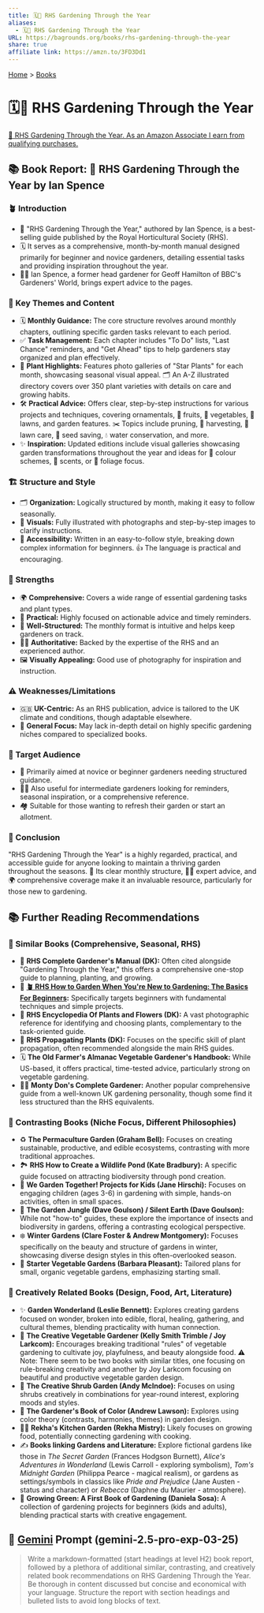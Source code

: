 ```yaml
---
title: 🗓️🌷 RHS Gardening Through the Year
aliases:
  - 🗓️🌷 RHS Gardening Through the Year
URL: https://bagrounds.org/books/rhs-gardening-through-the-year
share: true
affiliate link: https://amzn.to/3FD3Dd1
---
```

[Home](../index.md) > [Books](./index.md)  
# 🗓️🌷 RHS Gardening Through the Year  
[🛒 RHS Gardening Through the Year. As an Amazon Associate I earn from qualifying purchases.](https://amzn.to/3FD3Dd1)  
  
## 📚 Book Report: 🌻 RHS Gardening Through the Year by Ian Spence  
  
### 🪴 Introduction  
* 📖 "RHS Gardening Through the Year," authored by Ian Spence, is a best-selling guide published by the Royal Horticultural Society (RHS).  
* 🗓️ It serves as a comprehensive, month-by-month manual designed primarily for beginner and novice gardeners, detailing essential tasks and providing inspiration throughout the year.  
* 🧑‍🌾 Ian Spence, a former head gardener for Geoff Hamilton of BBC's Gardeners' World, brings expert advice to the pages.  
  
### 🔑 Key Themes and Content  
* 🗓️ **Monthly Guidance:** The core structure revolves around monthly chapters, outlining specific garden tasks relevant to each period.  
* ✅ **Task Management:** Each chapter includes "To Do" lists, "Last Chance" reminders, and "Get Ahead" tips to help gardeners stay organized and plan effectively.  
* 🌸 **Plant Highlights:** Features photo galleries of "Star Plants" for each month, showcasing seasonal visual appeal. 🗂️ An A-Z illustrated directory covers over 350 plant varieties with details on care and growing habits.  
* 🛠️ **Practical Advice:** Offers clear, step-by-step instructions for various projects and techniques, covering ornamentals, 🍎 fruits, 🥕 vegetables, 🌿 lawns, and garden features. ✂️ Topics include pruning, 🧺 harvesting, 🚜 lawn care, 🌱 seed saving, 💧 water conservation, and more.  
* ✨ **Inspiration:** Updated editions include visual galleries showcasing garden transformations throughout the year and ideas for 🌈 colour schemes, 👃 scents, or 🍃 foliage focus.  
  
### 🏗️ Structure and Style  
* 🗂️ **Organization:** Logically structured by month, making it easy to follow seasonally.  
* 📸 **Visuals:** Fully illustrated with photographs and step-by-step images to clarify instructions.  
* 📝 **Accessibility:** Written in an easy-to-follow style, breaking down complex information for beginners. 👍 The language is practical and encouraging.  
  
### 💪 Strengths  
* 🌍 **Comprehensive:** Covers a wide range of essential gardening tasks and plant types.  
* 🎯 **Practical:** Highly focused on actionable advice and timely reminders.  
* 📐 **Well-Structured:** The monthly format is intuitive and helps keep gardeners on track.  
* 👨‍🌾 **Authoritative:** Backed by the expertise of the RHS and an experienced author.  
* 🖼️ **Visually Appealing:** Good use of photography for inspiration and instruction.  
  
### ⚠️ Weaknesses/Limitations  
* 🇬🇧 **UK-Centric:** As an RHS publication, advice is tailored to the UK climate and conditions, though adaptable elsewhere.  
* 🎯 **General Focus:** May lack in-depth detail on highly specific gardening niches compared to specialized books.  
  
### 🎯 Target Audience  
* 🌱 Primarily aimed at novice or beginner gardeners needing structured guidance.  
* 🧑‍🌾 Also useful for intermediate gardeners looking for reminders, seasonal inspiration, or a comprehensive reference.  
* 🏘️ Suitable for those wanting to refresh their garden or start an allotment.  
  
### 📝 Conclusion  
"RHS Gardening Through the Year" is a highly regarded, practical, and accessible guide for anyone looking to maintain a thriving garden throughout the seasons. 📖 Its clear monthly structure, 🧑‍🌾 expert advice, and 🌍 comprehensive coverage make it an invaluable resource, particularly for those new to gardening.  
  
## 📚 Further Reading Recommendations  
  
### 📖 Similar Books (Comprehensive, Seasonal, RHS)  
* 📕 **RHS Complete Gardener's Manual (DK):** Often cited alongside "Gardening Through the Year," this offers a comprehensive one-stop guide to planning, planting, and growing.  
* 📗 **[🪴 RHS How to Garden When You're New to Gardening: The Basics For Beginners](./rhs-how-to-garden-when-youre-new-to-gardening-the-basics-for-beginners.md):** Specifically targets beginners with fundamental techniques and simple projects.  
* 📒 **RHS Encyclopedia Of Plants and Flowers (DK):** A vast photographic reference for identifying and choosing plants, complementary to the task-oriented guide.  
* 📘 **RHS Propagating Plants (DK):** Focuses on the specific skill of plant propagation, often recommended alongside the main RHS guides.  
* 🗓️ **The Old Farmer's Almanac Vegetable Gardener's Handbook:** While US-based, it offers practical, time-tested advice, particularly strong on vegetable gardening.  
* 🧑‍🌾 **Monty Don's Complete Gardener:** Another popular comprehensive guide from a well-known UK gardening personality, though some find it less structured than the RHS equivalents.  
  
### 🌱 Contrasting Books (Niche Focus, Different Philosophies)  
* ♻️ **The Permaculture Garden (Graham Bell):** Focuses on creating sustainable, productive, and edible ecosystems, contrasting with more traditional approaches.  
* 🏞️ **RHS How to Create a Wildlife Pond (Kate Bradbury):** A specific guide focused on attracting biodiversity through pond creation.  
* 🧒 **We Garden Together! Projects for Kids (Jane Hirschi):** Focuses on engaging children (ages 3-6) in gardening with simple, hands-on activities, often in small spaces.  
* 🐛 **The Garden Jungle (Dave Goulson) / Silent Earth (Dave Goulson):** While not "how-to" guides, these explore the importance of insects and biodiversity in gardens, offering a contrasting ecological perspective.  
* ❄️ **Winter Gardens (Clare Foster & Andrew Montgomery):** Focuses specifically on the beauty and structure of gardens in winter, showcasing diverse design styles in this often-overlooked season.  
* 🥕 **Starter Vegetable Gardens (Barbara Pleasant):** Tailored plans for small, organic vegetable gardens, emphasizing starting small.  
  
### 🎨 Creatively Related Books (Design, Food, Art, Literature)  
* ✨ **Garden Wonderland (Leslie Bennett):** Explores creating gardens focused on wonder, broken into edible, floral, healing, gathering, and cultural themes, blending practicality with human connection.  
* 🎨 **The Creative Vegetable Gardener (Kelly Smith Trimble / Joy Larkcom):** Encourages breaking traditional "rules" of vegetable gardening to cultivate joy, playfulness, and beauty alongside food. ⚠️ Note: There seem to be two books with similar titles, one focusing on rule-breaking creativity and another by Joy Larkcom focusing on beautiful and productive vegetable garden design.  
* 🌳 **The Creative Shrub Garden (Andy McIndoe):** Focuses on using shrubs creatively in combinations for year-round interest, exploring moods and styles.  
* 🌈 **The Gardener's Book of Color (Andrew Lawson):** Explores using color theory (contrasts, harmonies, themes) in garden design.  
* 🧑‍🍳 **Rekha's Kitchen Garden (Rekha Mistry):** Likely focuses on growing food, potentially connecting gardening with cooking.  
* ✍️ **Books linking Gardens and Literature:** Explore fictional gardens like those in *The Secret Garden* (Frances Hodgson Burnett), *Alice's Adventures in Wonderland* (Lewis Carroll - exploring symbolism), *Tom's Midnight Garden* (Philippa Pearce - magical realism), or gardens as settings/symbols in classics like *Pride and Prejudice* (Jane Austen - status and character) or *Rebecca* (Daphne du Maurier - atmosphere).  
* 👶 **Growing Green: A First Book of Gardening (Daniela Sosa):** A collection of gardening projects for beginners (kids and adults), blending practical starts with creative engagement.  
  
## 💬 [Gemini](../software/gemini.md) Prompt (gemini-2.5-pro-exp-03-25)  
> Write a markdown-formatted (start headings at level H2) book report, followed by a plethora of additional similar, contrasting, and creatively related book recommendations on RHS Gardening Through the Year. Be thorough in content discussed but concise and economical with your language. Structure the report with section headings and bulleted lists to avoid long blocks of text.
